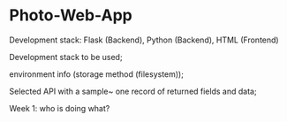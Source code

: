 # Photo-Web-App

Development stack: Flask (Backend), Python (Backend), HTML (Frontend)


Development stack to be used; 


environment info (storage method (filesystem)); 


Selected API with a sample~ one record of returned fields and data; 


Week 1: who is doing what?
